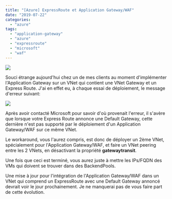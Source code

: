 ```yaml
---
title: "[Azure] ExpressRoute et Application Gateway/WAF"
date: "2019-07-22"
categories: 
  - "azure"
tags: 
  - "application-gateway"
  - "azure"
  - "expressroute"
  - "microsoft"
  - "waf"
---
```


![](https://cloudyjourney.fr/wp-content/uploads/2018/01/Azure.png)

Souci étrange aujourd'hui chez un de mes clients au moment d'implémenter l'Application Gateway sur un VNet qui contient une VNet Gateway et un Express Route. J'ai en effet eu, à chaque essai de déploiement, le message d'erreur suivant:

![](https://i2.wp.com/cloudyjourney.fr/wp-content/uploads/2019/07/AppGW-ER-01.png?fit=762%2C950&ssl=1)

Après avoir contacté Microsoft pour savoir d'où provenait l'erreur, il s'avère que lorsque votre Express Route annonce une Default Gateway, cette dernière n'est pas supporté par le déploiement d'un Application Gateway/WAF sur ce même VNet.

Le workaround, vous l'aurez compris, est donc de déployer un 2ème VNet, spécialement pour l'Application Gateway/WAF, et faire un VNet peering entre les 2 VNets, en désactivant la propriété **gatewaytransit**.

Une fois que ceci est terminé, vous aurez juste à mettre les IPs/FQDN des VMs qui doivent se trouver dans des BackendPools.

Une mise à jour pour l'intégration de l'Application Gateway/WAF dans un VNet qui comprend un ExpressRoute avec une Default Gateway annoncé devrait voir le jour prochainement. Je ne manquerai pas de vous faire part de cette évolution.

